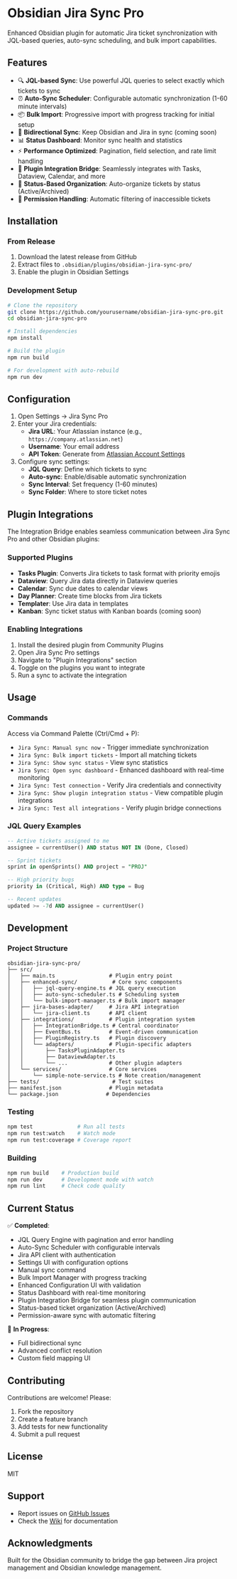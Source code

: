 # Obsidian Jira Sync Pro

Enhanced Obsidian plugin for automatic Jira ticket synchronization with JQL-based queries, auto-sync scheduling, and bulk import capabilities.

## Features

- 🔍 **JQL-based Sync**: Use powerful JQL queries to select exactly which tickets to sync
- ⏰ **Auto-Sync Scheduler**: Configurable automatic synchronization (1-60 minute intervals)
- 📦 **Bulk Import**: Progressive import with progress tracking for initial setup
- 🔄 **Bidirectional Sync**: Keep Obsidian and Jira in sync (coming soon)
- 📊 **Status Dashboard**: Monitor sync health and statistics
- ⚡ **Performance Optimized**: Pagination, field selection, and rate limit handling
- 🔌 **Plugin Integration Bridge**: Seamlessly integrates with Tasks, Dataview, Calendar, and more
- 🏢 **Status-Based Organization**: Auto-organize tickets by status (Active/Archived)
- 🔐 **Permission Handling**: Automatic filtering of inaccessible tickets

## Installation

### From Release
1. Download the latest release from GitHub
2. Extract files to `.obsidian/plugins/obsidian-jira-sync-pro/`
3. Enable the plugin in Obsidian Settings

### Development Setup
```bash
# Clone the repository
git clone https://github.com/yourusername/obsidian-jira-sync-pro.git
cd obsidian-jira-sync-pro

# Install dependencies
npm install

# Build the plugin
npm run build

# For development with auto-rebuild
npm run dev
```

## Configuration

1. Open Settings → Jira Sync Pro
2. Enter your Jira credentials:
   - **Jira URL**: Your Atlassian instance (e.g., `https://company.atlassian.net`)
   - **Username**: Your email address
   - **API Token**: Generate from [Atlassian Account Settings](https://id.atlassian.com/manage-profile/security/api-tokens)
3. Configure sync settings:
   - **JQL Query**: Define which tickets to sync
   - **Auto-sync**: Enable/disable automatic synchronization
   - **Sync Interval**: Set frequency (1-60 minutes)
   - **Sync Folder**: Where to store ticket notes

## Plugin Integrations

The Integration Bridge enables seamless communication between Jira Sync Pro and other Obsidian plugins:

### Supported Plugins
- **Tasks Plugin**: Converts Jira tickets to task format with priority emojis
- **Dataview**: Query Jira data directly in Dataview queries
- **Calendar**: Sync due dates to calendar views
- **Day Planner**: Create time blocks from Jira tickets
- **Templater**: Use Jira data in templates
- **Kanban**: Sync ticket status with Kanban boards (coming soon)

### Enabling Integrations
1. Install the desired plugin from Community Plugins
2. Open Jira Sync Pro settings
3. Navigate to "Plugin Integrations" section
4. Toggle on the plugins you want to integrate
5. Run a sync to activate the integration

## Usage

### Commands

Access via Command Palette (Ctrl/Cmd + P):
- `Jira Sync: Manual sync now` - Trigger immediate synchronization
- `Jira Sync: Bulk import tickets` - Import all matching tickets
- `Jira Sync: Show sync status` - View sync statistics
- `Jira Sync: Open sync dashboard` - Enhanced dashboard with real-time monitoring
- `Jira Sync: Test connection` - Verify Jira credentials and connectivity
- `Jira Sync: Show plugin integration status` - View compatible plugin integrations
- `Jira Sync: Test all integrations` - Verify plugin bridge connections

### JQL Query Examples

```sql
-- Active tickets assigned to me
assignee = currentUser() AND status NOT IN (Done, Closed)

-- Sprint tickets
sprint in openSprints() AND project = "PROJ"

-- High priority bugs
priority in (Critical, High) AND type = Bug

-- Recent updates
updated >= -7d AND assignee = currentUser()
```

## Development

### Project Structure
```
obsidian-jira-sync-pro/
├── src/
│   ├── main.ts                 # Plugin entry point
│   ├── enhanced-sync/           # Core sync components
│   │   ├── jql-query-engine.ts # JQL query execution
│   │   ├── auto-sync-scheduler.ts # Scheduling system
│   │   └── bulk-import-manager.ts # Bulk import manager
│   ├── jira-bases-adapter/     # Jira API integration
│   │   └── jira-client.ts      # API client
│   ├── integrations/           # Plugin integration system
│   │   ├── IntegrationBridge.ts # Central coordinator
│   │   ├── EventBus.ts         # Event-driven communication
│   │   ├── PluginRegistry.ts   # Plugin discovery
│   │   └── adapters/           # Plugin-specific adapters
│   │       ├── TasksPluginAdapter.ts
│   │       ├── DataviewAdapter.ts
│   │       └── ...             # Other plugin adapters
│   └── services/               # Core services
│       └── simple-note-service.ts # Note creation/management
├── tests/                       # Test suites
├── manifest.json               # Plugin metadata
└── package.json               # Dependencies
```

### Testing
```bash
npm test              # Run all tests
npm run test:watch    # Watch mode
npm run test:coverage # Coverage report
```

### Building
```bash
npm run build    # Production build
npm run dev      # Development mode with watch
npm run lint     # Check code quality
```

## Current Status

✅ **Completed**:
- JQL Query Engine with pagination and error handling
- Auto-Sync Scheduler with configurable intervals
- Jira API client with authentication
- Settings UI with configuration options
- Manual sync command
- Bulk Import Manager with progress tracking
- Enhanced Configuration UI with validation
- Status Dashboard with real-time monitoring
- Plugin Integration Bridge for seamless plugin communication
- Status-based ticket organization (Active/Archived)
- Permission-aware sync with automatic filtering

🚧 **In Progress**:
- Full bidirectional sync
- Advanced conflict resolution
- Custom field mapping UI

## Contributing

Contributions are welcome! Please:
1. Fork the repository
2. Create a feature branch
3. Add tests for new functionality
4. Submit a pull request

## License

MIT

## Support

- Report issues on [GitHub Issues](https://github.com/yourusername/obsidian-jira-sync-pro/issues)
- Check the [Wiki](https://github.com/yourusername/obsidian-jira-sync-pro/wiki) for documentation

## Acknowledgments

Built for the Obsidian community to bridge the gap between Jira project management and Obsidian knowledge management.